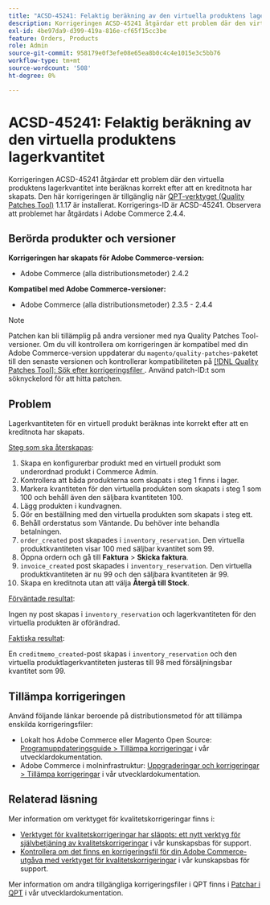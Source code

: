 ```yaml
---
title: "ACSD-45241: Felaktig beräkning av den virtuella produktens lagerkvantitet"
description: Korrigeringen ACSD-45241 åtgärdar ett problem där den virtuella produktens lagerkvantitet inte beräknas korrekt efter att en kreditnota har skapats. Den här korrigeringen är tillgänglig när [QPT-verktyget (Quality Patches Tool)](/help/announcements/adobe-commerce-announcements/magento-quality-patches-released-new-tool-to-self-serve-quality-patches.md) 1.1.17 är installerat. Korrigerings-ID är ACSD-45241. Observera att problemet har åtgärdats i Adobe Commerce 2.4.4.
exl-id: 4be97da9-d399-419a-816e-cf65f15cc3be
feature: Orders, Products
role: Admin
source-git-commit: 958179e0f3efe08e65ea8b0c4c4e1015e3c5bb76
workflow-type: tm+mt
source-wordcount: '508'
ht-degree: 0%

---
```


# ACSD-45241: Felaktig beräkning av den virtuella produktens lagerkvantitet

Korrigeringen ACSD-45241 åtgärdar ett problem där den virtuella produktens lagerkvantitet inte beräknas korrekt efter att en kreditnota har skapats. Den här korrigeringen är tillgänglig när [QPT-verktyget (Quality Patches Tool)](/help/announcements/adobe-commerce-announcements/magento-quality-patches-released-new-tool-to-self-serve-quality-patches.md) 1.1.17 är installerat. Korrigerings-ID är ACSD-45241. Observera att problemet har åtgärdats i Adobe Commerce 2.4.4.

## Berörda produkter och versioner

**Korrigeringen har skapats för Adobe Commerce-version:**

* Adobe Commerce (alla distributionsmetoder) 2.4.2

**Kompatibel med Adobe Commerce-versioner:**

* Adobe Commerce (alla distributionsmetoder) 2.3.5 - 2.4.4

>[!NOTE]
>
>Patchen kan bli tillämplig på andra versioner med nya Quality Patches Tool-versioner. Om du vill kontrollera om korrigeringen är kompatibel med din Adobe Commerce-version uppdaterar du `magento/quality-patches`-paketet till den senaste versionen och kontrollerar kompatibiliteten på [[!DNL Quality Patches Tool]: Sök efter korrigeringsfiler ](https://devdocs.magento.com/quality-patches/tool.html#patch-grid). Använd patch-ID:t som söknyckelord för att hitta patchen.

## Problem

Lagerkvantiteten för en virtuell produkt beräknas inte korrekt efter att en kreditnota har skapats.

<u>Steg som ska återskapas</u>:

1. Skapa en konfigurerbar produkt med en virtuell produkt som underordnad produkt i Commerce Admin.
1. Kontrollera att båda produkterna som skapats i steg 1 finns i lager.
1. Markera kvantiteten för den virtuella produkten som skapats i steg 1 som 100 och behåll även den säljbara kvantiteten 100.
1. Lägg produkten i kundvagnen.
1. Gör en beställning med den virtuella produkten som skapats i steg ett.
1. Behåll orderstatus som Väntande. Du behöver inte behandla betalningen.
1. `order_created` post skapades i `inventory_reservation`. Den virtuella produktkvantiteten visar 100 med säljbar kvantitet som 99.
1. Öppna ordern och gå till **Faktura** > **Skicka faktura**.
1. `invoice_created` post skapades i `inventory_reservation`. Den virtuella produktkvantiteten är nu 99 och den säljbara kvantiteten är 99.
1. Skapa en kreditnota utan att välja **Återgå till Stock**.

<u>Förväntade resultat</u>:

Ingen ny post skapas i `inventory_reservation` och lagerkvantiteten för den virtuella produkten är oförändrad.

<u>Faktiska resultat</u>:

En `creditmemo_created`-post skapas i `inventory_reservation` och den virtuella produktlagerkvantiteten justeras till 98 med försäljningsbar kvantitet som 99.

## Tillämpa korrigeringen

Använd följande länkar beroende på distributionsmetod för att tillämpa enskilda korrigeringsfiler:

* Lokalt hos Adobe Commerce eller Magento Open Source: [Programuppdateringsguide > Tillämpa korrigeringar](https://devdocs.magento.com/guides/v2.4/comp-mgr/patching/mqp.html) i vår utvecklardokumentation.
* Adobe Commerce i molninfrastruktur: [Uppgraderingar och korrigeringar > Tillämpa korrigeringar](https://devdocs.magento.com/cloud/project/project-patch.html) i vår utvecklardokumentation.

## Relaterad läsning

Mer information om verktyget för kvalitetskorrigeringar finns i:

* [Verktyget för kvalitetskorrigeringar har släppts: ett nytt verktyg för självbetjäning av kvalitetskorrigeringar](/help/announcements/adobe-commerce-announcements/magento-quality-patches-released-new-tool-to-self-serve-quality-patches.md) i vår kunskapsbas för support.
* [Kontrollera om det finns en korrigeringsfil för din Adobe Commerce-utgåva med verktyget för kvalitetskorrigeringar](/help/support-tools/patches-available-in-qpt-tool/check-patch-for-magento-issue-with-magento-quality-patches.md) i vår kunskapsbas för support.

Mer information om andra tillgängliga korrigeringsfiler i QPT finns i [Patchar i QPT](https://devdocs.magento.com/quality-patches/tool.html#patch-grid) i vår utvecklardokumentation.
